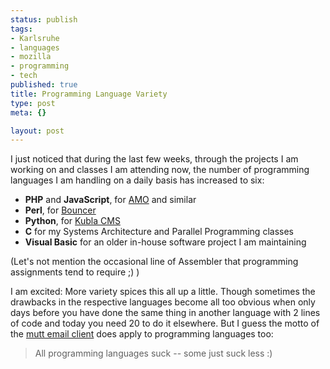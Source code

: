 ```yaml
--- 
status: publish
tags: 
- Karlsruhe
- languages
- mozilla
- programming
- tech
published: true
title: Programming Language Variety
type: post
meta: {}

layout: post
---
```

I just noticed that during the last few weeks, through the projects I am working on and classes I am attending now, the number of programming languages I am handling on a daily basis has increased to six:
<ul>
	<li><strong>PHP</strong> and <strong>JavaScript</strong>, for <a href="http://addons.mozilla.org">AMO</a> and similar</li>
	<li><strong>Perl</strong>, for <a href="http://wiki.mozilla.org/Bouncer">Bouncer</a></li>
	<li><strong>Python</strong>, for <a href="http://wiki.mozilla.org/Kubla">Kubla CMS</a></li>
	<li><strong>C</strong> for my Systems Architecture and Parallel Programming classes</li>
	<li><strong>Visual Basic</strong> for an older in-house software project I am maintaining</li>
</ul>

(Let's not mention the occasional line of Assembler that programming assignments tend to require ;) )

I am excited: More variety spices this all up a little. Though sometimes the drawbacks in the respective languages become all too obvious when only days before you have done the same thing in another language with 2 lines of code and today you need 20 to do it elsewhere. But I guess the motto of the <a href="http://www.mutt.org/">mutt email client</a> does apply to programming languages too:

<blockquote>All programming languages suck -- some just suck less :)</blockquote>

